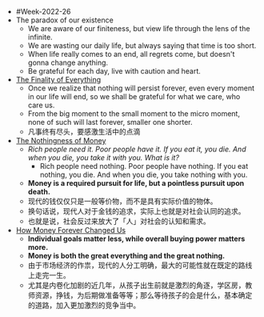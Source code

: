 - #Week-2022-26
- The paradox of our existence
	- We are aware of our finiteness, but view life through the lens of the infinite.
	- We are wasting our daily life, but always saying that time is too short.
	- When life really comes to an end, all regrets come, but doesn't gonna change anything.
	- Be grateful for each day, live with caution and heart.
- [The Finality of Everything](https://moretothat.com/the-finality-of-everything/)
	- Once we realize that nothing will persist forever, even every moment in our life will end, so we shall be grateful for what we care, who care us.
	- From the big moment to the small moment to the micro moment, none of such will last forever, smaller one shorter.
	- 凡事终有尽头，要感激生活中的点滴
- [The Nothingness of Money](https://moretothat.com/the-nothingness-of-money/)
	- _Rich people need it. Poor people have it. If you eat it, you die. And when you die, you take it with you. What is it?_
		- Rich people need nothing. Poor people have nothing. If you eat nothing, you die. And when you die, you take nothing with you.
	- **Money is a required pursuit for life, but a pointless pursuit upon death.**
	- 现代的钱仅仅只是一般等价物，而不是具有实际价值的物体。
	- 换句话说，现代人对于金钱的追求，实际上也就是对社会认同的追求。
	- 也就是说，社会反过来放大了「人」对社会的认知和需求。
- [How Money Forever Changed Us](https://moretothat.com/how-money-forever-changed-us/)
	- **Individual goals matter less, while overall buying power matters more.**
	- **Money is both the great everything and the great nothing.**
	- 由于市场经济的作祟，现代的人分工明确，最大的可能性就在既定的路线上走完一生。
	- 尤其是内卷化加剧的近几年，从孩子出生前就是激烈的角逐，学区房，教师资源，挣钱，为后期做准备等等；那么等待孩子的会是什么，基本确定的道路，加入更加激烈的竞争当中。